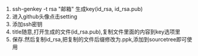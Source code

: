 1. ssh-genkey -t rsa "邮箱" 生成key(id_rsa, id_rsa.pub)
2. 进入github头像点击setting
3. 添加ssh密钥
4. title随意,打开生成的文件(id_rsa.pub),复制文件里面的内容到key选项里
5. 保存.然后复制id_rsa,把复制的文件后缀修改为.ppk,添加到sourcetree即可使用

